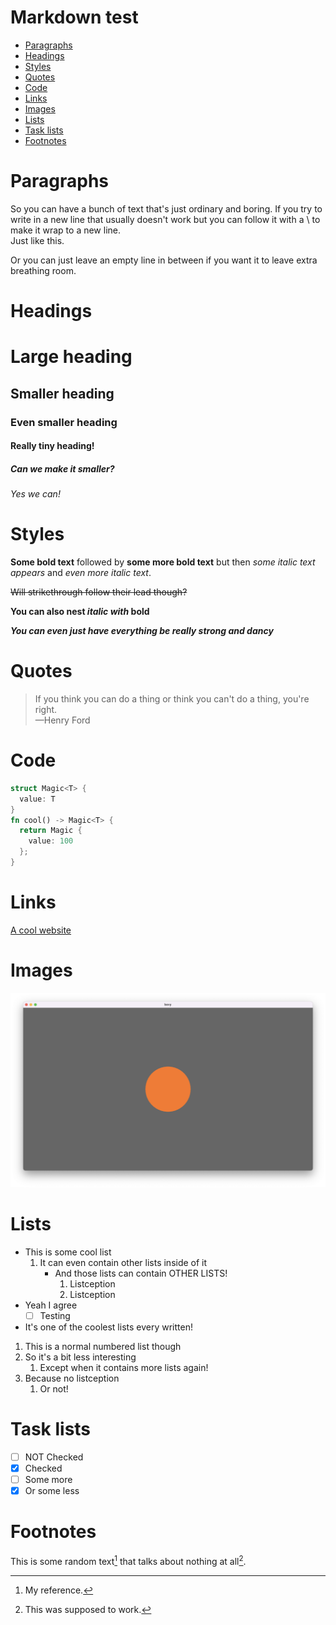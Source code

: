 # Markdown test

* [Paragraphs](#paragraphs)
* [Headings](#headings)
* [Styles](#styles)
* [Quotes](#quotes)
* [Code](#code)
* [Links](#links)
* [Images](#images)
* [Lists](#lists)
* [Task lists](#task-lists)
* [Footnotes](#footnotes)

# Paragraphs

So you can have a bunch of text that's just ordinary and boring.
If you try to write in a new line that usually doesn't work but you can follow it with a \\ to make it wrap to a new line.\
Just like this.

Or you can just leave an empty line in between if you want it to leave extra breathing room.

# Headings

# Large heading

## Smaller heading

### Even smaller heading

#### Really tiny heading!

##### Can we make it smaller?

###### Yes we can!

# Styles
**Some bold text** followed by __some more bold text__ but then *some italic text appears* and _even more italic text_.

~~Will strikethrough follow their lead though?~~

**You can also nest _italic with_ bold**

***You can even just have everything be really strong and dancy***

# Quotes
> If you think you can do a thing or think you can't do a thing, you're right.\
> —Henry Ford

# Code
```rs
struct Magic<T> {
  value: T
}
fn cool() -> Magic<T> {
  return Magic {
    value: 100
  };
}
```

# Links
[A cool website](https://mathspy.me)

# Images
![Circle rendered in Bevy](./circle.png)

# Lists
* This is some cool list
    1. It can even contain other lists inside of it
        * And those lists can contain OTHER LISTS!
            1. Listception
            2. Listception
* Yeah I agree
    - [ ] Testing
* It's one of the coolest lists every written!

1. This is a normal numbered list though
2. So it's a bit less interesting
    1. Except when it contains more lists again!
3. Because no listception
    1. Or not!

# Task lists
- [ ] NOT Checked
- [x] Checked
- [ ] Some more
- [x] Or some less

# Footnotes
This is some random text[^1] that talks about nothing at all[^note].

[^1]: My reference.
[^note]: This was supposed to work.
